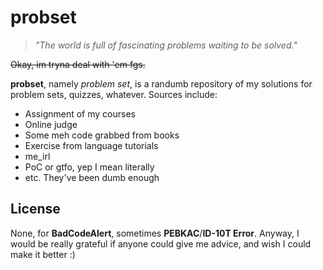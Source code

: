 probset
=======

> *"The world is full of fascinating problems waiting to be solved."*

~~Okay, im tryna deal with 'em fgs.~~

**probset**, namely *problem set*, is a randumb repository of my solutions for
problem sets, quizzes, whatever. Sources include:
- Assignment of my courses
- Online judge
- Some meh code grabbed from books
- Exercise from language tutorials
- me_irl
- PoC or gtfo, yep I mean literally
- etc. They've been dumb enough

License
-------

None, for **BadCodeAlert**, sometimes **PEBKAC**/**ID-10T Error**. Anyway, I
would be really grateful if anyone could give me advice, and wish I could make
it better :)
